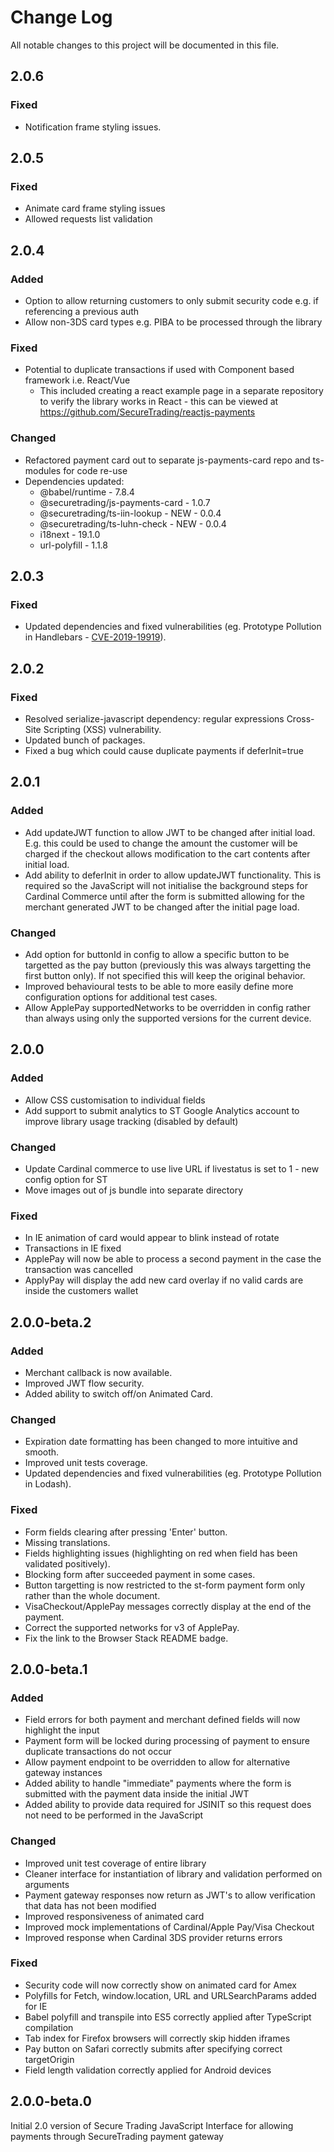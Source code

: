 # Change Log

All notable changes to this project will be documented in this file.

## 2.0.6

### Fixed

- Notification frame styling issues.

## 2.0.5

### Fixed

- Animate card frame styling issues
- Allowed requests list validation

## 2.0.4

### Added

- Option to allow returning customers to only submit security code e.g. if referencing a previous auth
- Allow non-3DS card types e.g. PIBA to be processed through the library

### Fixed

- Potential to duplicate transactions if used with Component based framework i.e. React/Vue
  - This included creating a react example page in a separate repository to verify the library works in React - this can be viewed at https://github.com/SecureTrading/reactjs-payments

### Changed

- Refactored payment card out to separate js-payments-card repo and ts-modules for code re-use
- Dependencies updated:
  - @babel/runtime - 7.8.4
  - @securetrading/js-payments-card - 1.0.7
  - @securetrading/ts-iin-lookup - NEW - 0.0.4
  - @securetrading/ts-luhn-check - NEW - 0.0.4
  - i18next - 19.1.0
  - url-polyfill - 1.1.8

## 2.0.3

### Fixed

- Updated dependencies and fixed vulnerabilities (eg. Prototype Pollution in Handlebars - [CVE-2019-19919](https://github.com/advisories/GHSA-w457-6q6x-cgp9)).

## 2.0.2

### Fixed

- Resolved serialize-javascript dependency: regular expressions Cross-Site Scripting (XSS) vulnerability.
- Updated bunch of packages.
- Fixed a bug which could cause duplicate payments if deferInit=true

## 2.0.1

### Added

- Add updateJWT function to allow JWT to be changed after initial load. E.g. this could be used to change the amount the customer will be charged if the checkout allows modification to the cart contents after initial load.
- Add ability to deferInit in order to allow updateJWT functionality. This is required so the JavaScript will not initialise the background steps for Cardinal Commerce until after the form is submitted allowing for the merchant generated JWT to be changed after the initial page load.

### Changed

- Add option for buttonId in config to allow a specific button to be targetted as the pay button (previously this was always targetting the first button only). If not specified this will keep the original behavior.
- Improved behavioural tests to be able to more easily define more configuration options for additional test cases.
- Allow ApplePay supportedNetworks to be overridden in config rather than always using only the supported versions for the current device.

## 2.0.0

### Added

- Allow CSS customisation to individual fields
- Add support to submit analytics to ST Google Analytics account to improve library usage tracking (disabled by default)

### Changed

- Update Cardinal commerce to use live URL if livestatus is set to 1 - new config option for ST
- Move images out of js bundle into separate directory

### Fixed

- In IE animation of card would appear to blink instead of rotate
- Transactions in IE fixed
- ApplePay will now be able to process a second payment in the case the transaction was cancelled
- ApplyPay will display the add new card overlay if no valid cards are inside the customers wallet

## 2.0.0-beta.2

### Added

- Merchant callback is now available.
- Improved JWT flow security.
- Added ability to switch off/on Animated Card.

### Changed

- Expiration date formatting has been changed to more intuitive and smooth.
- Improved unit tests coverage.
- Updated dependencies and fixed vulnerabilities (eg. Prototype Pollution in Lodash).

### Fixed

- Form fields clearing after pressing 'Enter' button.
- Missing translations.
- Fields highlighting issues (highlighting on red when field has been validated positively).
- Blocking form after succeeded payment in some cases.
- Button targetting is now restricted to the st-form payment form only rather than the whole document.
- VisaCheckout/ApplePay messages correctly display at the end of the payment.
- Correct the supported networks for v3 of ApplePay.
- Fix the link to the Browser Stack README badge.

## 2.0.0-beta.1

### Added

- Field errors for both payment and merchant defined fields will now highlight the input
- Payment form will be locked during processing of payment to ensure duplicate transactions do not occur
- Allow payment endpoint to be overridden to allow for alternative gateway instances
- Added ability to handle "immediate" payments where the form is submitted with the payment data inside the initial JWT
- Added ability to provide data required for JSINIT so this request does not need to be performed in the JavaScript

### Changed

- Improved unit test coverage of entire library
- Cleaner interface for instantiation of library and validation performed on arguments
- Payment gateway responses now return as JWT's to allow verification that data has not been modified
- Improved responsiveness of animated card
- Improved mock implementations of Cardinal/Apple Pay/Visa Checkout
- Improved response when Cardinal 3DS provider returns errors

### Fixed

- Security code will now correctly show on animated card for Amex
- Polyfills for Fetch, window.location, URL and URLSearchParams added for IE
- Babel polyfill and transpile into ES5 correctly applied after TypeScript compilation
- Tab index for Firefox browsers will correctly skip hidden iframes
- Pay button on Safari correctly submits after specifying correct targetOrigin
- Field length validation correctly applied for Android devices

## 2.0.0-beta.0

Initial 2.0 version of Secure Trading JavaScript Interface for allowing payments through SecureTrading payment gateway
